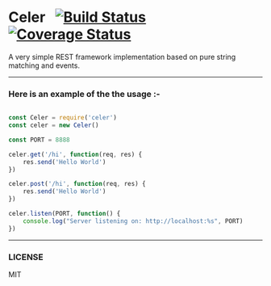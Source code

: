 # Celer  &nbsp;&nbsp;[![Build Status](https://travis-ci.org/GavinDmello/celer.svg?branch=master)](https://travis-ci.org/GavinDmello/celer.svg?branch=master)&nbsp; [![Coverage Status](https://coveralls.io/repos/github/GavinDmello/celer/badge.svg?branch=master)](https://coveralls.io/github/GavinDmello/celer?branch=master)
A very simple REST framework implementation based on pure string matching and events.

-------------------------------------------------------
### Here is an example of the the usage :-


```js

const Celer = require('celer')
const celer = new Celer()

const PORT = 8888

celer.get('/hi', function(req, res) {
    res.send('Hello World')
})

celer.post('/hi', function(req, res) {
    res.send('Hello World')
})

celer.listen(PORT, function() {
    console.log("Server listening on: http://localhost:%s", PORT)
})

```


-------------------------------------------------------
### LICENSE

MIT
